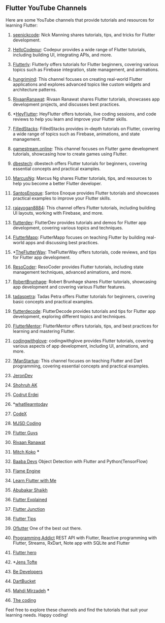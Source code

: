 ## Flutter YouTube Channels

Here are some YouTube channels that provide tutorials and resources for learning Flutter:

1. [seenickcode](https://www.youtube.com/@seenickcode): Nick Manning shares tutorials, tips, and tricks for Flutter development.

2. [HelloCodepur](https://www.youtube.com/@HelloCodepur): Codepur provides a wide range of Flutter tutorials, including building UI, integrating APIs, and more.

3. [Flutterly](https://www.youtube.com/@Flutterly): Flutterly offers tutorials for Flutter beginners, covering various topics such as Firebase integration, state management, and animations.

4. [hungrimind](https://www.youtube.com/@hungrimind): This channel focuses on creating real-world Flutter applications and explores advanced topics like custom widgets and architecture patterns.

5. [RivaanRanawat](https://www.youtube.com/@RivaanRanawat): Rivaan Ranawat shares Flutter tutorials, showcases app development projects, and discusses best practices.

6. *[HeyFlutter](https://www.youtube.com/@HeyFlutter): HeyFlutter offers tutorials, live coding sessions, and code reviews to help you learn and improve your Flutter skills.

7. [FilledStacks](https://www.youtube.com/@FilledStacks): FilledStacks provides in-depth tutorials on Flutter, covering a wide range of topics such as Firebase, animations, and state management.

8. [gamestream.online](https://www.youtube.com/@gamestream.online): This channel focuses on Flutter game development tutorials, showcasing how to create games using Flutter.

9. [dbestech](https://www.youtube.com/@dbestech): dbestech offers Flutter tutorials for beginners, covering essential concepts and practical examples.

10. [MarcusNg](https://www.youtube.com/@MarcusNg): Marcus Ng shares Flutter tutorials, tips, and resources to help you become a better Flutter developer.

11. [SantosEnoque](https://www.youtube.com/@SantosEnoque): Santos Enoque provides Flutter tutorials and showcases practical examples to improve your Flutter skills.

12. [rajayogan8884](https://www.youtube.com/@rajayogan8884/): This channel offers Flutter tutorials, including building UI layouts, working with Firebase, and more.

13. [flutterdev](https://www.youtube.com/@flutterdev): FlutterDev provides tutorials and demos for Flutter app development, covering various topics and techniques.

14. [FlutterMapp](https://www.youtube.com/@FlutterMapp): FlutterMapp focuses on teaching Flutter by building real-world apps and discussing best practices.

15. *[TheFlutterWay](https://www.youtube.com/@TheFlutterWay): TheFlutterWay offers tutorials, code reviews, and tips for Flutter app development.

16. [ResoCoder](https://www.youtube.com/@ResoCoder): ResoCoder provides Flutter tutorials, including state management techniques, advanced animations, and more.

17. [RobertBrunhage](https://www.youtube.com/@RobertBrunhage): Robert Brunhage shares Flutter tutorials, showcasing app development and covering various Flutter features.

18. [tadaspetra](https://www.youtube.com/@tadaspetra): Tadas Petra offers Flutter tutorials for beginners, covering basic concepts and practical examples.

19. [flutterdecode](https://www.youtube.com/@flutterdecode): FlutterDecode provides tutorials and tips for Flutter app development, exploring different topics and techniques.

20. [FlutterMentor](https://www.youtube.com/@FlutterMentor): FlutterMentor offers tutorials, tips, and best practices for learning and mastering Flutter.

21. [codingwithglove](https://www.youtube.com/@codingwithglove): codingwithglove provides Flutter tutorials, covering various aspects of app development, including UI, animations, and more.

22. [1ManStartup](https://www.youtube.com/@1ManStartup): This channel focuses on teaching Flutter and Dart programming, covering essential concepts and practical examples.
23. [JeronDev](https://www.youtube.com/@JeronDev)
24. [Shohruh AK](https://www.youtube.com/@shohruhak3521)
25. [Codrut Erdei](https://www.youtube.com/@codruterdei)
26. *[whatIlearntoday](https://www.youtube.com/@whatilearntoday-gb9dr)
27. [CodeX](https://www.youtube.com/@CodeXdev)
28. [MJSD Coding](https://www.youtube.com/@MJSDCoding)
29. [Flutter Guys](https://www.youtube.com/@flutterguys)
30. [Rivaan Ranawat](https://www.youtube.com/@RivaanRanawat)
31. [Mitch Koko](https://www.youtube.com/@createdbykoko/) __*__
32. [Baaba Devs](https://www.youtube.com/@baabadevs) Object Detection with Flutter and Python(TensorFlow)
33. [Flame Engine](https://www.youtube.com/@FlameEngineDev)
34. [Learn Flutter with Me](https://www.youtube.com/@LearnFlutterwithMe)
35. [Abubakar Shaikh](https://www.youtube.com/@AbubakarShaikh)
36. [Flutter Explained](https://www.youtube.com/@flutterexplainedofficial)
37. [Flutter Junction](https://www.youtube.com/@flutterjunction)
38. [Flutter Tips](https://www.youtube.com/@fluttertip)
39. [Oflutter](https://www.youtube.com/@oflutter) One of the best out there.
40. [Programming Addict](https://www.youtube.com/@ProgrammingAddict) REST API with Flutter, Reactive programming with Flutter, Streams, RxDart, Note app with SQLite and Flutter
41. [Flutter hero](https://www.youtube.com/@flutterhero)
42. *[Jens Tofte](https://www.youtube.com/@jenstofte9687)
43. [Be Developers](https://www.youtube.com/@BeDevelopers)
44. [DartBucket](https://www.youtube.com/@dartbucket)
45. [Mahdi Mirzadeh](https://www.youtube.com/@mahdimirzadeh) __*__
46. [The coding](https://www.youtube.com/@Thecoding-yala)

Feel free to explore these channels and find the tutorials that suit your learning needs. Happy coding!
